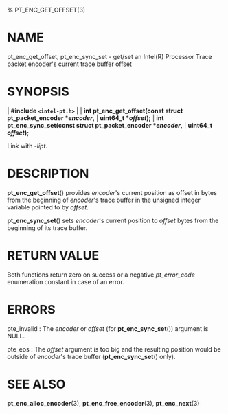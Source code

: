 % PT_ENC_GET_OFFSET(3)

<!---
 ! Copyright (C) 2015-2025 Intel Corporation
 ! SPDX-License-Identifier: BSD-3-Clause
 !
 ! Redistribution and use in source and binary forms, with or without
 ! modification, are permitted provided that the following conditions are met:
 !
 !  * Redistributions of source code must retain the above copyright notice,
 !    this list of conditions and the following disclaimer.
 !  * Redistributions in binary form must reproduce the above copyright notice,
 !    this list of conditions and the following disclaimer in the documentation
 !    and/or other materials provided with the distribution.
 !  * Neither the name of Intel Corporation nor the names of its contributors
 !    may be used to endorse or promote products derived from this software
 !    without specific prior written permission.
 !
 ! THIS SOFTWARE IS PROVIDED BY THE COPYRIGHT HOLDERS AND CONTRIBUTORS "AS IS"
 ! AND ANY EXPRESS OR IMPLIED WARRANTIES, INCLUDING, BUT NOT LIMITED TO, THE
 ! IMPLIED WARRANTIES OF MERCHANTABILITY AND FITNESS FOR A PARTICULAR PURPOSE
 ! ARE DISCLAIMED. IN NO EVENT SHALL THE COPYRIGHT OWNER OR CONTRIBUTORS BE
 ! LIABLE FOR ANY DIRECT, INDIRECT, INCIDENTAL, SPECIAL, EXEMPLARY, OR
 ! CONSEQUENTIAL DAMAGES (INCLUDING, BUT NOT LIMITED TO, PROCUREMENT OF
 ! SUBSTITUTE GOODS OR SERVICES; LOSS OF USE, DATA, OR PROFITS; OR BUSINESS
 ! INTERRUPTION) HOWEVER CAUSED AND ON ANY THEORY OF LIABILITY, WHETHER IN
 ! CONTRACT, STRICT LIABILITY, OR TORT (INCLUDING NEGLIGENCE OR OTHERWISE)
 ! ARISING IN ANY WAY OUT OF THE USE OF THIS SOFTWARE, EVEN IF ADVISED OF THE
 ! POSSIBILITY OF SUCH DAMAGE.
 !-->

# NAME

pt_enc_get_offset, pt_enc_sync_set - get/set an Intel(R) Processor Trace packet
encoder's current trace buffer offset


# SYNOPSIS

| **\#include `<intel-pt.h>`**
|
| **int pt_enc_get_offset(const struct pt_packet_encoder \**encoder*,**
|                       **uint64_t \**offset*);**
| **int pt_enc_sync_set(const struct pt_packet_encoder \**encoder*,**
|                     **uint64_t *offset*);**

Link with *-lipt*.


# DESCRIPTION

**pt_enc_get_offset**() provides *encoder*'s current position as offset in bytes
from the beginning of *encoder*'s trace buffer in the unsigned integer variable
pointed to by *offset*.

**pt_enc_sync_set**() sets *encoder*'s current position to *offset* bytes from
the beginning of its trace buffer.


# RETURN VALUE

Both functions return zero on success or a negative *pt_error_code* enumeration
constant in case of an error.


# ERRORS

pte_invalid
:   The *encoder* or *offset* (for **pt_enc_sync_set**()) argument is NULL.

pte_eos
:   The *offset* argument is too big and the resulting position would be outside
    of *encoder*'s trace buffer (**pt_enc_sync_set**() only).


# SEE ALSO

**pt_enc_alloc_encoder**(3), **pt_enc_free_encoder**(3), **pt_enc_next**(3)
